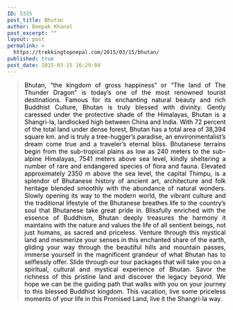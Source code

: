 ```yaml
---
ID: 5335
post_title: Bhutan
author: Deepak Khanal
post_excerpt: ""
layout: post
permalink: >
  https://trekkingtopnepal.com/2015/03/15/bhutan/
published: true
post_date: 2015-03-15 16:29:04
---
```

<blockquote>
<p style="text-align: justify;"><span style="color: #000000;">Bhutan, “the kingdom of gross happiness” or “The land of The Thunder Dragon” is today’s one of the most renowned tourist destinations. Famous for its enchanting natural beauty and rich Buddhist Culture, Bhutan is truly blessed with divinity.</span>
<span style="color: #000000;"> Gently caressed under the protective shade of the Himalayas, Bhutan is a Shangri-la, landlocked high between China and India. With 72 percent of the total land under dense forest, Bhutan has a total area of 38,394 square km. and is truly a tree-hugger’s paradise, an environmentalist’s dream come true and a traveler’s eternal bliss.</span>
<span style="color: #000000;"> Bhutanese terrains begin from the sub-tropical plains as low as 240 meters to the sub-alpine Himalayas, 7541 meters above sea level, kindly sheltering a number of rare and endangered species of flora and fauna. Elevated approximately 2350 m above the sea level, the capital Thimpu, is a splendor of Bhutanese history of ancient art, architecture and folk heritage blended smoothly with the abundance of natural wonders. Slowly opening its way to the modern world, the vibrant culture and the traditional lifestyle of the Bhutanese breathes life to the country’s soul that Bhutanese take great pride in. Blissfully enriched with the essence of Buddhism, Bhutan deeply treasures the harmony it maintains with the nature and values the life of all sentient beings, not just humans, as sacred and priceless.</span>
<span style="color: #000000;"> Venture through this mystical land and mesmerize your senses in this enchanted share of the earth, gliding your way through the beautiful hills and mountain passes, immerse yourself in the magnificent grandeur of what Bhutan has to selflessly offer.</span>
<span style="color: #000000;"> Slide through our tour packages that will take you on a spiritual, cultural and mystical experience of Bhutan. Savor the richness of this pristine land and discover the legacy beyond. We hope we can be the guiding path that walks with you on your journey to this blessed Buddhist kingdom. This vacation, live some priceless moments of your life in this Promised Land, live it the Shangri-la way.</span></p>
</blockquote>
